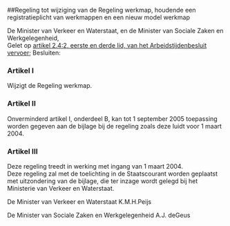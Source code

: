 <meta http-equiv='Content-Type' content='text/html; charset=utf-8' />

##Regeling tot wijziging van de Regeling werkmap, houdende een registratieplicht van werkmappen en een nieuw model werkmap

De Minister van Verkeer en Waterstaat, en de Minister van Sociale Zaken en Werkgelegenheid,  
Gelet op [artikel 2.4:2, eerste en derde lid, van het Arbeidstijdenbesluit vervoer](../../../../../../../../../../AMvB/arbeidstijdenbesluit/vervoer/BWBR0009386/README.md);
Besluiten:    

### Artikel  I  

Wijzigt de Regeling werkmap.   

### Artikel  II  

Onverminderd artikel I, onderdeel B, kan tot 1 september 2005 toepassing worden gegeven aan de bijlage bij de regeling zoals deze luidt voor 1 maart 2004.  

### Artikel  III  

Deze regeling treedt in werking met ingang van 1 maart 2004.  
Deze regeling zal met de toelichting in de Staatscourant worden geplaatst met uitzondering van de bijlage, die ter inzage wordt gelegd bij het Ministerie van Verkeer en Waterstaat.   

De 
Minister van Verkeer en Waterstaat
K.M.H.Peijs 

De 
Minister van Sociale Zaken en Werkgelegenheid
A.J. deGeus    
